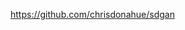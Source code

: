 

<!--
 * @version:
 * @Author:  StevenJokess https://github.com/StevenJokess
 * @Date: 2020-12-22 11:55:31
 * @LastEditors:  StevenJokess https://github.com/StevenJokess
 * @LastEditTime: 2020-12-22 11:55:40
 * @Description:
 * @TODO::
 * @Reference:
-->
https://github.com/chrisdonahue/sdgan
